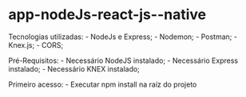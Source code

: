 # app-nodeJs-react-js--native
Tecnologias utilizadas:
    - NodeJs e Express;
    - Nodemon;
    - Postman;
    - Knex.js;
    - CORS;

Pré-Requisitos:
    - Necessário NodeJS instalado;
    - Necessário Express instalado;
    - Necessário KNEX instalado;

Primeiro acesso:
    - Executar npm install na raíz do projeto